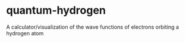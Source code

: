 # quantum-hydrogen
A calculator/visualization of the wave functions of electrons orbiting a hydrogen atom
